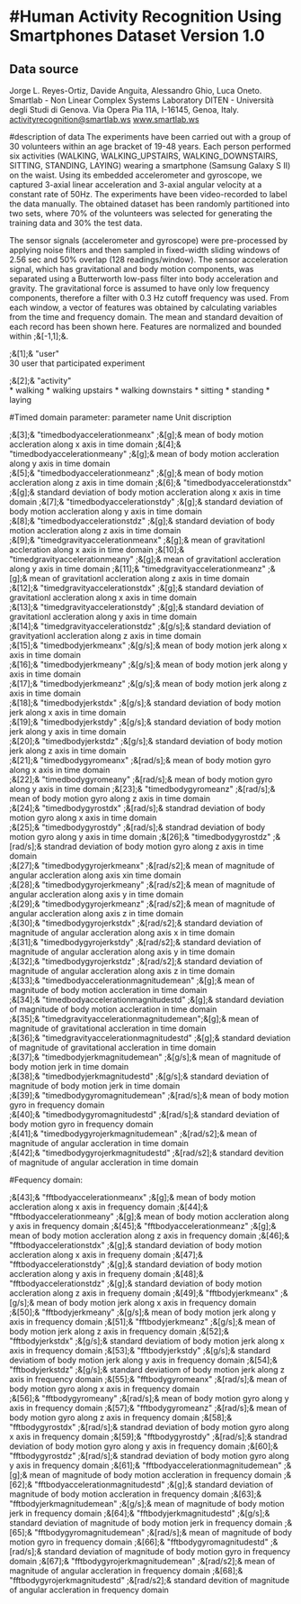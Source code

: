 #Human Activity Recognition Using Smartphones Dataset Version 1.0
==================================================================
## Data source
Jorge L. Reyes-Ortiz, Davide Anguita, Alessandro Ghio, Luca Oneto.
Smartlab - Non Linear Complex Systems Laboratory
DITEN - Università degli Studi di Genova.
Via Opera Pia 11A, I-16145, Genoa, Italy.
activityrecognition@smartlab.ws
www.smartlab.ws

#description of data
The experiments have been carried out with a group of 30 volunteers within an age bracket of 19-48 years. Each person performed six activities (WALKING, WALKING_UPSTAIRS, WALKING_DOWNSTAIRS, SITTING, STANDING, LAYING) wearing a smartphone (Samsung Galaxy S II) on the waist. Using its embedded accelerometer and gyroscope, we captured 3-axial linear acceleration and 3-axial angular velocity at a constant rate of 50Hz. The experiments have been video-recorded to label the data manually. The obtained dataset has been randomly partitioned into two sets, where 70% of the volunteers was selected for generating the training data and 30% the test data. 

The sensor signals (accelerometer and gyroscope) were pre-processed by applying noise filters and then sampled in fixed-width sliding windows of 2.56 sec and 50% overlap (128 readings/window). The sensor acceleration signal, which has gravitational and body motion components, was separated using a Butterworth low-pass filter into body acceleration and gravity. The gravitational force is assumed to have only low frequency components, therefore a filter with 0.3 Hz cutoff frequency was used. From each window, a vector of features was obtained by calculating variables from the time and frequency domain. The mean and standard devaition of each record has been shown here. Features are normalized and bounded within ;&[-1,1];&.



 ;&[1];& "user"           
  30 user that participated experiment

 ;&[2];& "activity"   
 			*	walking
 			*	walking upstairs
 			*	walking downstairs
 			*	sitting 
 			*	standing 
 			*	laying

#Timed domain parameter:
		parameter name						Unit 		discription

 ;&[3];& "timedbodyaccelerationmeanx" 			;&[g];&			mean of body motion accleration along x axis in time domain
 ;&[4];& "timedbodyaccelerationmeany"			;&[g];&			mean of body motion accleration along y axis in time domain     
 ;&[5];& "timedbodyaccelerationmeanz"			;&[g];&			mean of body motion accleration along z axis in time domain
 ;&[6];& "timedbodyaccelerationstdx"    		;&[g];&			standard deviation of body motion accleration along x axis in time domain
 ;&[7];& "timedbodyaccelerationstdy"			;&[g];&			standard deviation of body motion accleration along y axis in time domain                           
 ;&[8];& "timedbodyaccelerationstdz"			;&[g];&			standard deviation of body motion accleration along z axis in time domain            
 ;&[9];& "timedgravityaccelerationmeanx"		;&[g];&			mean of gravitationl accleration along x axis in time domain
;&[10];& "timedgravityaccelerationmeany"    	;&[g];&			mean of gravitationl accleration along y axis in time domain
;&[11];& "timedgravityaccelerationmeanz"    	;&[g];&			mean of gravitationl accleration along z axis in time domain                      
;&[12];& "timedgravityaccelerationstdx"     	;&[g];&			standard deviation of gravitationl accleration along x axis in time domain                     
;&[13];& "timedgravityaccelerationstdy"    		;&[g];&     	standard deviation of gravitationl accleration along y axis in time domain                 
;&[14];& "timedgravityaccelerationstdz"     	;&[g/s];&   	standard deviation of gravityationl accleration along z axis in time domain                 
;&[15];& "timedbodyjerkmeanx"				   	;&[g/s];&   	mean of body motion jerk along x axis in time domain                
;&[16];& "timedbodyjerkmeany"   				;&[g/s];&   	mean of body motion jerk along y axis in time domain                 
;&[17];& "timedbodyjerkmeanz"   				;&[g/s];&   	mean of body motion jerk along z axis in time domain                      
;&[18];& "timedbodyjerkstdx"    				;&[g/s];&   	standard deviation of body motion jerk along x axis in time domain                
;&[19];& "timedbodyjerkstdy"    				;&[g/s];& 		standard deviation of body motion jerk along y axis in time domain                      
;&[20];& "timedbodyjerkstdz"    				;&[g/s];&   	standard deviation of body motion jerk along z axis in time domain                 
;&[21];& "timedbodygyromeanx"                   ;&[rad/s];& 	mean of body motion gyro along x axis in time domain                 
;&[22];& "timedbodygyromeany"                   ;&[rad/s];& 	mean of body motion gyro along y axis in time domain
;&[23];& "timedbodygyromeanz"                   ;&[rad/s];& 	mean of body motion gyro along z axis in time domain          
;&[24];& "timedbodygyrostdx"                    ;&[rad/s];&     standrad deviation of body motion gyro along x axis in time domain             
;&[25];& "timedbodygyrostdy"                    ;&[rad/s];&     standrad deviation of body motion gyro along y axis in time domain
;&[26];& "timedbodygyrostdz"                    ;&[rad/s];&     standrad deviation of body motion gyro along z axis in time domain             
;&[27];& "timedbodygyrojerkmeanx"               ;&[rad/s2];&    mean of magnitude of angular accleration along axis xin time domain              
;&[28];& "timedbodygyrojerkmeany"               ;&[rad/s2];&    mean of magnitude of angular accleration along axis y in time domain             
;&[29];& "timedbodygyrojerkmeanz"               ;&[rad/s2];&    mean of magnitude of angular accleration along axis z in time domain              
;&[30];& "timedbodygyrojerkstdx"                ;&[rad/s2];&    standard deviation of magnitude of angular accleration along axis x in time domain              
;&[31];& "timedbodygyrojerkstdy"                ;&[rad/s2];&    standard deviation of magnitude of angular accleration along axis y in time domain              
;&[32];& "timedbodygyrojerkstdz"                ;&[rad/s2];&    standard deviation of magnitude of angular accleration along axis z in time domain      
;&[33];& "timedbodyaccelerationmagnitudemean" 	;&[g];&			mean of magnitude of body motion accleration in time domain                 
;&[34];& "timedbodyaccelerationmagnitudestd"  	;&[g];&	    	standard deviation of magnitude of body motion accleration in time domain             
;&[35];& "timedgravityaccelerationmagnitudemean";&[g];&		    mean of magnitude of gravitational accleration in time domain            
;&[36];& "timedgravityaccelerationmagnitudestd" ;&[g];&			standard deviation of magnitude of gravitational accleration in time domain        
;&[37];& "timedbodyjerkmagnitudemean"			;&[g/s];&   	mean of magnitude of body motion jerk in time domain             
;&[38];& "timedbodyjerkmagnitudestd"			;&[g/s];&   	standard deviation of magnitude of body motion jerk in time domain               
;&[39];& "timedbodygyromagnitudemean"           ;&[rad/s];&     mean of body motion gyro in frequency domain             
;&[40];& "timedbodygyromagnitudestd"            ;&[rad/s];&     standard deviation of body motion gyro in frequency domain            
;&[41];& "timedbodygyrojerkmagnitudemean"       ;&[rad/s2];&    mean of magnitude of angular accleration in time domain              
;&[42];& "timedbodygyrojerkmagnitudestd" 		;&[rad/s2];&	standard devition of magnitude of angular accleration in time domain

#Fequency domain:

;&[43];& "fftbodyaccelerationmeanx"            	;&[g];&			mean of body motion accleration along x axis in frequency domain
;&[44];& "fftbodyaccelerationmeany"             ;&[g];&			mean of body motion accleration along y axis in frequency domain
;&[45];& "fftbodyaccelerationmeanz"             ;&[g];&			mean of body motion accleration along z axis in frequency domain
;&[46];& "fftbodyaccelerationstdx"              ;&[g];&			standard deviation of body motion accleration along x axis in frequeny domain
;&[47];& "fftbodyaccelerationstdy"              ;&[g];&			standard deviation of body motion accleration along y axis in frequeny domain
;&[48];& "fftbodyaccelerationstdz"              ;&[g];&			standard deviation of body motion accleration along z axis in frequeny domain
;&[49];& "fftbodyjerkmeanx"        				;&[g/s];&		mean of body motion jerk along x axis in frequency domain 	
;&[50];& "fftbodyjerkmeany"        				;&[g/s];&		mean of body motion jerk along y axis in frequency domain 
;&[51];& "fftbodyjerkmeanz"        				;&[g/s];&		mean of body motion jerk along z axis in frequency domain
;&[52];& "fftbodyjerkstdx"         				;&[g/s];&		standard deviatiom of body motion jerk along x axis in frequency domain
;&[53];& "fftbodyjerkstdy"         				;&[g/s];&		standard deviatiom of body motion jerk along y axis in frequency domain
;&[54];& "fftbodyjerkstdz"         				;&[g/s];&		standard deviatiom of body motion jerk along z axis in frequency domain
;&[55];& "fftbodygyromeanx"                     ;&[rad/s];&		mean of body motion gyro along x axis in frequency domain		
;&[56];& "fftbodygyromeany"                     ;&[rad/s];&		mean of body motion gyro along y axis in frequency domain
;&[57];& "fftbodygyromeanz"                     ;&[rad/s];&		mean of body motion gyro along z axis in frequency domain
;&[58];& "fftbodygyrostdx"                      ;&[rad/s];&		standrad deviation of body motion gyro along x axis in frequency domain
;&[59];& "fftbodygyrostdy"                     	;&[rad/s];&		standrad deviation of body motion gyro along y axis in frequency domain
;&[60];& "fftbodygyrostdz"                      ;&[rad/s];&		standrad deviation of body motion gyro along y axis in frequency domain
;&[61];& "fftbodyaccelerationmagnitudemean" 	;&[g];&  		mean of magnitude of body motion accleration in frequency domain 
;&[62];& "fftbodyaccelerationmagnitudestd"     	;&[g];&			standard deviation of magnitude of body motion accleration in frequency domain
;&[63];& "fftbodyjerkmagnitudemean"				;&[g/s];&		mean of magnitude of body motion jerk in frequency domain 
;&[64];& "fftbodyjerkmagnitudestd" 				;&[g/s];&		standard deviation of magnitude of body motion jerk in frequency domain 
;&[65];& "fftbodygyromagnitudemean"            	;&[rad/s];&		mean of magnitude of body motion gyro in frequency domain
;&[66];& "fftbodygyromagnitudestd"             	;&[rad/s];&		standard deviation of magnitude of body motion gyro in frequency domain
;&[67];& "fftbodygyrojerkmagnitudemean"        	;&[rad/s2];&	mean of magnitude of angular accleration in frequency domain
;&[68];& "fftbodygyrojerkmagnitudestd" 			;&[rad/s2];&	standard devition of magnitude of angular accleration in frequency domain
